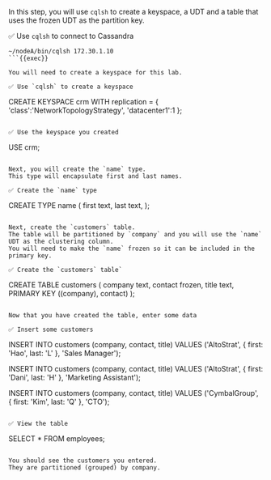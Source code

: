 In this step, you will use `cqlsh` to create a keyspace, a UDT and a table that uses the frozen UDT as the partition key.

✅ Use `cqlsh` to connect to Cassandra
```
~/nodeA/bin/cqlsh 172.30.1.10
```{{exec}}

You will need to create a keyspace for this lab.

✅ Use `cqlsh` to create a keyspace
```
CREATE KEYSPACE crm WITH replication = {
  'class':'NetworkTopologyStrategy',
  'datacenter1':1
};
```{{exec}}

✅ Use the keyspace you created
```
USE crm;
```{{exec}}

Next, you will create the `name` type.
This type will encapsulate first and last names.

✅ Create the `name` type
```
CREATE TYPE name (
  first text,
  last text,
);
```{{exec}}

Next, create the `customers` table.
The table will be partitioned by `company` and you will use the `name` UDT as the clustering column.
You will need to make the `name` frozen so it can be included in the primary key.

✅ Create the `customers` table`
```
CREATE TABLE customers (
  company text,
  contact frozen<name>,
  title text,
  PRIMARY KEY ((company), contact)
);
```{{exec}}

Now that you have created the table, enter some data

✅ Insert some customers
```
INSERT INTO customers (company, contact, title) 
VALUES ('AltoStrat', { first: 'Hao', last: 'L' }, 'Sales Manager');

INSERT INTO customers (company, contact, title) 
VALUES ('AltoStrat', { first: 'Dani', last: 'H' }, 'Marketing Assistant');

INSERT INTO customers (company, contact, title) 
VALUES ('CymbalGroup', { first: 'Kim', last: 'Q' }, 'CTO');
```{{exec}}

✅ View the table
```
SELECT * FROM employees;
```{{exec}}

You should see the customers you entered.
They are partitioned (grouped) by company.

